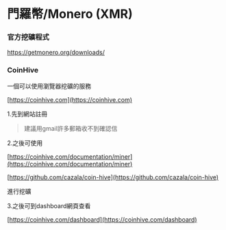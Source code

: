 # 門羅幣/Monero \(XMR\)

### 官方挖礦程式

https://getmonero.org/downloads/

### CoinHive

一個可以使用瀏覽器挖礦的服務

[https://coinhive.com](https://coinhive.com)

1.先到網站註冊

> 建議用gmail許多郵箱收不到確認信

2.之後可使用

[https://coinhive.com/documentation/miner](https://coinhive.com/documentation/miner)

[https://github.com/cazala/coin-hive](https://github.com/cazala/coin-hive)

進行挖礦

3.之後可到dashboard網頁查看

[https://coinhive.com/dashboard](https://coinhive.com/dashboard)

